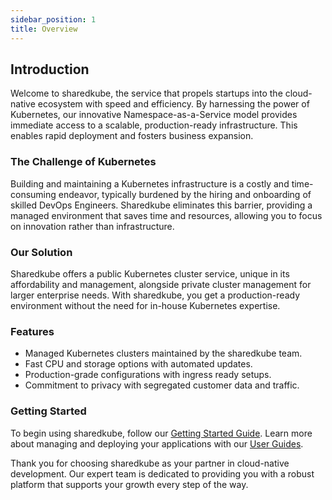 ```yaml
---
sidebar_position: 1
title: Overview
---
```


## Introduction

Welcome to sharedkube, the service that propels startups into the cloud-native 
ecosystem with speed and efficiency. By harnessing the power of Kubernetes, our 
innovative Namespace-as-a-Service model provides immediate access to a scalable, 
production-ready infrastructure. This enables rapid deployment and fosters 
business expansion.

### The Challenge of Kubernetes

Building and maintaining a Kubernetes infrastructure is a costly and time-consuming 
endeavor, typically burdened by the hiring and onboarding of skilled DevOps 
Engineers. Sharedkube eliminates this barrier, providing a managed environment 
that saves time and resources, allowing you to focus on innovation rather than 
infrastructure.

### Our Solution

Sharedkube offers a public Kubernetes cluster service, unique in its affordability 
and management, alongside private cluster management for larger enterprise needs. 
With sharedkube, you get a production-ready environment without the need for 
in-house Kubernetes expertise.

### Features

- Managed Kubernetes clusters maintained by the sharedkube team.
- Fast CPU and storage options with automated updates.
- Production-grade configurations with ingress ready setups.
- Commitment to privacy with segregated customer data and traffic.

### Getting Started

To begin using sharedkube, follow our [Getting Started Guide](getting-started.md).
Learn more about managing and deploying your applications with our [User Guides](#).

Thank you for choosing sharedkube as your partner in cloud-native development. 
Our expert team is dedicated to providing you with a robust platform that supports 
your growth every step of the way.
